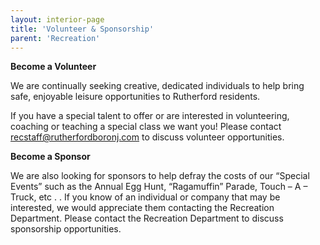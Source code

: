 ```yaml
---
layout: interior-page
title: 'Volunteer & Sponsorship'
parent: 'Recreation'
---
```


**Become a Volunteer**

We are continually seeking creative, dedicated individuals to help bring safe, enjoyable leisure opportunities to Rutherford residents.  

If you have a special talent to offer or are interested in volunteering, coaching or teaching a 
special class we want you! Please contact recstaff@rutherfordboronj.com to discuss volunteer opportunities. 

**Become a Sponsor**

We are also looking for sponsors to help defray the costs of our “Special Events”  such as the Annual Egg Hunt, “Ragamuffin” Parade, Touch – A – Truck, etc . .   If you know of an individual or company that may be interested, we would appreciate them contacting the Recreation Department. Please contact the Recreation Department to discuss sponsorship opportunities.
